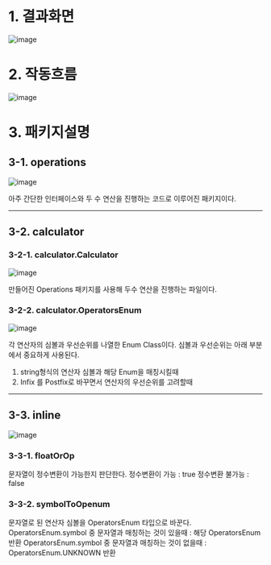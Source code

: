 # 1. 결과화면

![image](https://github.com/spartaCoding-2-4/ch2.SoonYong/assets/47583083/ee774188-2ed7-4552-a03a-4a357db43dab)

# 2. 작동흐름

![image](https://github.com/spartaCoding-2-4/ch2.SoonYong/assets/47583083/9af1c58a-23ff-40a4-a242-4b8f910f9f4b)

# 3. 패키지설명

## 3-1. operations
![image](https://github.com/spartaCoding-2-4/ch2.SoonYong/assets/47583083/7d2e028b-a0ef-4fa7-bb28-b5df118cc41a)

아주 간단한 인터페이스와 두 수 연산을 진행하는 코드로 이루어진 패키지이다.

----

## 3-2. calculator
### 3-2-1. calculator.Calculator

![image](https://github.com/spartaCoding-2-4/ch2.SoonYong/assets/47583083/9ad5d274-be26-4a96-975e-e2d4d6664cfa)

만들어진 Operations 패키지를 사용해 두수 연산을 진행하는 파일이다.

### 3-2-2. calculator.OperatorsEnum

![image](https://github.com/spartaCoding-2-4/ch2.SoonYong/assets/47583083/eb696501-7c98-4c86-bce6-481f75234b4f)

각 연산자의 심볼과 우선순위를 나열한 Enum Class이다.
심볼과 우선순위는 아래 부분에서 중요하게 사용된다.

1. string형식의 연산자 심볼과 해당 Enum을 매칭시킬때
2. Infix 를 Postfix로 바꾸면서 연산자의 우선순위를 고려할때

----

## 3-3. inline

![image](https://github.com/spartaCoding-2-4/ch2.SoonYong/assets/47583083/1b7f9caf-16dc-4c1a-a87f-dfba196b65dd)

### 3-3-1. floatOrOp
문자열이 정수변환이 가능한지 판단한다.
정수변환이 가능 : true
정수변환 불가능 : false

### 3-3-2. symbolToOpenum
문자열로 된 연산자 심볼을 OperatorsEnum 타입으로 바꾼다.
OperatorsEnum.symbol 중 문자열과 매칭하는 것이 있을때 : 해당 OperatorsEnum 반환
OperatorsEnum.symbol 중 문자열과 매칭하는 것이 없을때 : OperatorsEnum.UNKNOWN 반환

